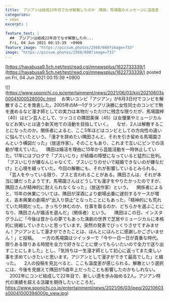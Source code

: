 ```yaml
---
title:  アジアンは結成22年目でなぜ解散したのか　隅田、馬場園のメッセージに温度差  
categories:
- news
excerpt: |
  
feature_text: |
  ##  アジアンは結成22年目でなぜ解散したの...
  Fri, 04 Jun 2021 00:15:39  +0900
feature_image: "https://picsum.photos/2560/600?image=733"
image: "https://picsum.photos/2560/600?image=733"
---
```


[https://hayabusa9.5ch.net/test/read.cgi/mnewsplus/1622733339/](https://hayabusa9.5ch.net/test/read.cgi/mnewsplus/1622733339/)
posted on Fri, 04 Jun 2021 00:15:39  +0900

<!--more-->

![](https://www.sponichi.co.jp/entertainment/news/2021/06/03/kiji/20210603s00041000528000c.html 　お笑いコンビ「アジアン」が6月3日付でコンビを解散することを発表した。2005年のM—1グランプリ決勝に女性同士のコンビで駒を進めるなど漫才師としての実力は本物だっただけに残念な限りだが、馬場園梓（40）はピン芸人として、ツッコミの隅田美保（45）は女優業やミュージカルなどお笑いとは違う新天地での活動を目指していく。 　なぜ、2人は解散することになったのか。関係者によると、ここ5年ほどはコンビとしての方向性の違いに悩んでいたという。「漫才を辞めたい隅田さんと、それを引き留める馬場園さんという構図だった」（放送作家）。そのこともあり、これまで互いにピンでの活動が増えていた。 　隅田は婚活を理由に15年から芸能活動を一時休止していた。17年にはブログで「ブスいじり」が結婚の障壁になっていると猛烈に批判。「ブスいじりが嫌なんじゃなくて、ブスいじりのせいで結婚できないのが嫌なだけ」と心境を綴っていた。今回の解散にも、それが影響しているとみられる。 　「芸人をやっている限り、ブスと言われることがある。隅田さんは、それが本当に嫌だったようです。馬場園さんはどうしても漫才をやりたかったのですが、隅田さんが精神的に耐えられなくなった」（放送作家）という。 　関係者によると、15年の休業については、隅田が深酒により劇場出番に遅刻するケースが増え、吉本興業の劇場が“出入り禁止”となったことにもあった。「精神的にも荒れていた時期だった。きっちり休むのか、仕事を取るのか、どちらかを選ぶことになり、隅田さんが婚活を選んだ」（関係者）という。 　隅田はこの日、インスタグラムに「今後は昔からの夢でもあった演劇の世界で芝居やミュージカルに本格的に挑戦していきたいと思っています。突然の発表でびっくりさせてすみません！アジアンとして漫才ができたことは、ほんとにほんとに感謝しかございません！」と投稿。 　一方の馬場園はツイッターで「今や一日一日が貴重な時代。限りある限りある時間を全力で好きなことに使ってもらいたいので全力で送り出すことにしました」とし、「気持ちは一生漫才師として初心に返ってまた楽しい事を求めていきたいと思います。アジアンとして漫才ができて最高でした」と綴った。 　2人の投稿を見比べると、ここも温度差が感じられる。解散という選択には、今後を見据えて隅田が5歳年上だったことも影響したのかもしれない。 　2002年にコンビ結成して22年目で、新しい道を歩み始める2人。アジアン時代の実績を超える活躍を期待したいところだ。 https://www.sponichi.co.jp/entertainment/news/2021/06/03/jpeg/20210603s00041000394000p_view.jpg)
